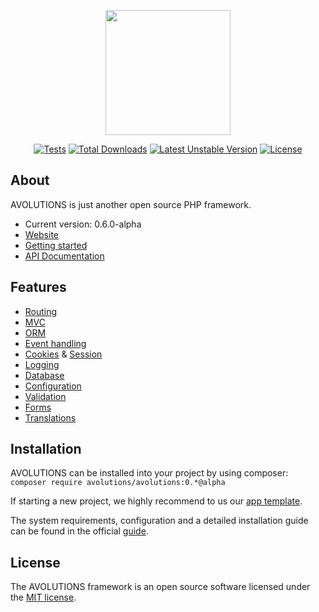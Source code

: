 <p align="center"><img src="http://avolutions.org/image/logo.png" width="200"></p>

<p align="center">
  <a href="https://github.com/avolutions/avolutions/actions"><img src="https://github.com/avolutions/avolutions/workflows/Tests/badge.svg" alt="Tests"></a>  
  <a href="https://packagist.org/packages/avolutions/avolutions"><img src="https://poser.pugx.org/avolutions/avolutions/downloads.svg" alt="Total Downloads"></a>  
  <a href="https://packagist.org/packages/avolutions/avolutions"><img src="https://poser.pugx.org/avolutions/avolutions/v/unstable.svg" alt="Latest Unstable Version"></a>
  <a href="https://packagist.org/packages/avolutions/avolutions"><img src="https://poser.pugx.org/avolutions/avolutions/license.svg" alt="License"></a>
</p>

## About
AVOLUTIONS is just another open source PHP framework. 

* Current version: 0.6.0-alpha
* [Website](https://avolutions.org)
* [Getting started](https://avolutions.org/guide)
* [API Documentation](https://avolutions.org/api)

## Features
* [Routing](https://avolutions.org/guide/routing)
* [MVC](https://avolutions.org/guide/view)
* [ORM](https://avolutions.org/guide/model)
* [Event handling](https://avolutions.org/guide/events)
* [Cookies](https://avolutions.org/guide/cookie) & [Session](https://avolutions.org/guide/session)
* [Logging](https://avolutions.org/guide/logging)
* [Database](https://avolutions.org/guide/query)
* [Configuration](https://avolutions.org/guide/config)
* [Validation](https://avolutions.org/guide/validation)
* [Forms](https://avolutions.org/guide/form)
* [Translations](https://avolutions.org/guide/translation)

## Installation
AVOLUTIONS can be installed into your project by using composer:
```composer require avolutions/avolutions:0.*@alpha```

If starting a new project, we highly recommend to us our [app template](https://github.com/avolutions/app).

The system requirements, configuration and a detailed installation guide can be found in the official [guide](http://avolutions.org/guide/installation).

## License
The AVOLUTIONS framework is an open source software licensed under the [MIT license](https://github.com/avolutions/avolutions/blob/master/LICENSE).